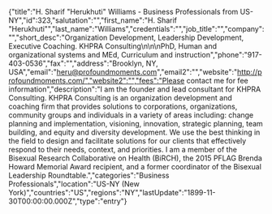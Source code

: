 {"title":"H. Sharif \"Herukhuti\" Williams - Business Professionals from US-NY","id":323,"salutation":"","first_name":"H. Sharif \"Herukhuti\"","last_name":"Williams","credentials":"","job_title":"","company":"","short_desc":"Organization Development, Leadership Development, Executive Coaching.  KHPRA Consulting\n\n\nPhD, Human and organizational systems and MEd, Curriculum and instruction","phone":"917-403-0536","fax":"","address":"Brooklyn, NY, USA","email":"heru@profoundmoments.com","email2":"","website":"http://profoundmoments.com/","website2":"","fees":"Please contact me for fee information","description":"I am the founder and lead consultant for KHPRA Consulting. KHPRA Consulting is an organization development and coaching firm that provides solutions to corporations, organizations, community groups and individuals in a variety of areas including: change planning and implementation, visioning, innovation, strategic planning, team building, and equity and diversity development. We use the best thinking in the field to design and facilitate solutions for our clients that effectively respond to their needs, context, and priorities. I am a member of the Bisexual Research Collaborative on Health (BiRCH), the 2015 PFLAG Brenda Howard Memorial Award recipient, and a former coordinator of the Bisexual Leadership Roundtable.","categories":"Business Professionals","location":"US-NY (New York)","countries":"US","regions":"NY","lastUpdate":"1899-11-30T00:00:00.000Z","type":"entry"}
